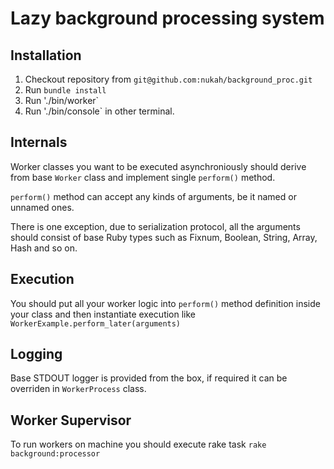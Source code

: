 # Lazy background processing system

## Installation
1. Checkout repository from `git@github.com:nukah/background_proc.git`
2. Run `bundle install`
3. Run './bin/worker`
4. Run './bin/console` in other terminal.

## Internals

Worker classes you want to be executed asynchroniously should derive from base `Worker` class and implement single `perform()` method.

`perform()` method can accept any kinds of arguments, be it named or unnamed ones.

There is one exception, due to serialization protocol, all the arguments should consist of base Ruby types such as Fixnum, Boolean, String, Array, Hash and so on.

## Execution

You should put all your worker logic into `perform()` method definition inside your class and then instantiate execution like `WorkerExample.perform_later(arguments)`

## Logging

Base STDOUT logger is provided from the box, if required it can be overriden in `WorkerProcess` class.

## Worker Supervisor

To run workers on machine you should execute rake task `rake background:processor`
